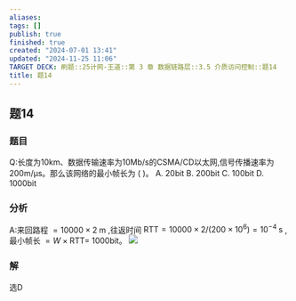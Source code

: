 ```yaml
---
aliases: 
tags: []
publish: true
finished: true
created: "2024-07-01 13:41"
updated: "2024-11-25 11:06"
TARGET DECK: 刷题::25计网-王道::第 3 章 数据链路层::3.5 介质访问控制::题14
title: 题14
---
```

## 题14
### 题目
Q:长度为10km、数据传输速率为10Mb/s的CSMA/CD以太网,信号传播速率为200m/μs。那么该网络的最小帧长为 ( )。
A. 20bit 
B. 200bit 
C. 100bit 
D. 1000bit
### 分析
A:来回路程 $= {10000} \times  2\mathrm{\;m}$ ,往返时间 $\mathrm{{RTT}} = {10000} \times  2/\left( {{200} \times  {10}^{6}}\right)  = {10}^{-4}\mathrm{\;s}$ ,最小帧长 $= W \times  \mathrm{{RTT}} =$ 1000bit。
![](https://img.hwenyi.live/202407180007425.webp)
### 解
选D
<!--ID: 1721236961354-->

